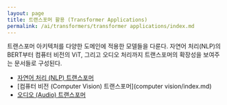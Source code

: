 ```yaml
---
layout: page
title: 트랜스포머 활용 (Transformer Applications)
permalink: /ai/transformers/transformer applications/index.md
---
```


트랜스포머 아키텍처를 다양한 도메인에 적용한 모델들을 다룬다. 자연어 처리(NLP)의 BERT부터 컴퓨터 비전의 ViT, 그리고 오디오 처리까지 트랜스포머의 확장성을 보여주는 문서들로 구성된다.

- [자연어 처리 (NLP) 트랜스포머](nlp/index.md)
- [컴퓨터 비전 (Computer Vision) 트랜스포머](computer vision/index.md)
- [오디오 (Audio) 트랜스포머](audio/index.md)

